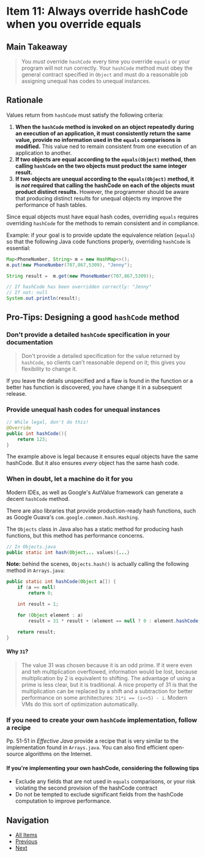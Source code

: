 # Item 11: Always override hashCode when you override equals

## Main Takeaway

> You _must_ override `hashCode` every time you override `equals` or your program will not run correctly. Your `hashCode` method must obey the general contract specified in `Object` and must do a reasonable job assigning unequal has codes to unequal instances.

## Rationale

Values return from `hashCode` must satisfy the following criteria:

1. **When the `hashCode` method is invoked on an object repeatedly during an execution of an application, it must consistently return the same value, provide no information used in the `equals` comparisons is modified.** This value ned to remain consistent from one execution of an application to another.
2. **If two objects are equal according to the `equals(Object)` method, then calling `hashCode` on the two objects must product the same integer result.**
3. **If two objects are unequal according to the `equals(Object)` method, it is _not_ required that calling the hashCode on each of the objects must product distinct results.** However, the programmer should be aware that producing distinct results for unequal objects my improve the performance of hash tables.

Since equal objects must have equal hash codes, overriding `equals` requires overriding `hashCode` for the methods to remain consistent and in compliance.

Example: if your goal is to provide update the equivalence relation (`equals`) so that the following Java code functions properly, overriding `hashCode` is essential:

```java
Map<PhoneNumber, String> m = new HashMap<>();
m.put(new PhoneNumber(707,867,5309), "Jenny");

String result =  m.get(new PhoneNumber(707,867,5309)); 

// If hashCode has been overridden correctly: "Jenny"
// If not: null 
System.out.println(result);
```

## Pro-Tips: Designing a good  `hashCode` method

### Don't provide a detailed `hashCode` specification in your documentation

> Don't provide a detailed specification for the value returned by `hashCode`, so clients can't reasonable depend on it; this gives you flexibility to change it.

If you leave the details unspecified and a flaw is found in the function or a better has function is discovered, you have change it in a subsequent release.

### Provide unequal hash codes for unequal instances

```java
// While legal, don't do this!
@Override 
public int hashCode(){
    return 123;
}
```

The example above is legal because it ensures equal objects have the same hashCode. But it also ensures _every_ object has the same hash code.

### When in doubt, let a machine do it for you

Modern IDEs, as well as Google's AutValue framework can generate a decent `hashCode` method.

There are also libraries that provide production-ready hash functions, such as Google Guava's `com.google.common.hash.Hashing`.

The `Objects` class in Java also has a static method for producing hash functions, but this method has performance concerns.

```java
// In Objects.java
public static int hash(Object... values){...}
```

**Note:** behind the scenes, `Objects.hash()` is actually calling the following method in `Arrays.java`:

```java
public static int hashCode(Object a[]) {
    if (a == null)
        return 0;

    int result = 1;

    for (Object element : a)
        result = 31 * result + (element == null ? 0 : element.hashCode());

    return result;
}
```

#### Why `31`?

> The value 31 was chosen because it is an odd prime. If it were even and teh multiplication overflowed, information would be lost, because multiplication by 2 is equivalent to shifting. The advantage of using a prime is less clear, but it is traditional. A nice property of 31 is that the multiplication can be replaced by a shift and a subtraction for better performance on some architectures: `31*i == (i<<5) - i`. Modern VMs do this sort of optimization automatically.

### If you need to create your own `hashCode` implementation, follow a recipe

Pp. 51-51 in _Effective Java_ provide a recipe that is very similar to the implementation found in `Arrays.java`. You can also find efficient open-source algorithms on the Internet.

#### If you're implementing your own hashCode, considering the following tips

- Exclude any fields that are not used in `equals` comparisons, or your risk violating the second provision of the hashCode contract
- Do not be tempted to exclude significant fields from the hashCode computation to improve performance.

## Navigation

- [All Items](../README.md#items)
- [Previous](./item-11-always-override-hashcode-when-you-override-equals.md)
- [Next](./item-12-always-override-tostring.md)

